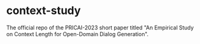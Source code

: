 # context-study
The official repo of the PRICAI-2023 short paper titled "An Empirical Study on Context Length for Open-Domain Dialog Generation".
